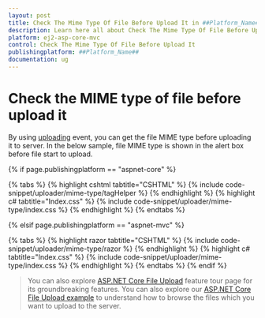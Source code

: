 ```yaml
---
layout: post
title: Check The Mime Type Of File Before Upload It in ##Platform_Name## Uploader Component
description: Learn here all about Check The Mime Type Of File Before Upload It in Syncfusion ##Platform_Name## Uploader component of syncfusion and more.
platform: ej2-asp-core-mvc
control: Check The Mime Type Of File Before Upload It
publishingplatform: ##Platform_Name##
documentation: ug
---
```



# Check the MIME type of file before upload it

By using [uploading](https://help.syncfusion.com/cr/aspnetcore-js2/Syncfusion.EJ2.Inputs.Uploader.html#Syncfusion_EJ2_Inputs_Uploader_Uploading) event, you can get the file MIME type before uploading it to server. 
In the below sample, file MIME type is shown in the alert box before file start to upload.

{% if page.publishingplatform == "aspnet-core" %}

{% tabs %}
{% highlight cshtml tabtitle="CSHTML" %}
{% include code-snippet/uploader/mime-type/tagHelper %}
{% endhighlight %}
{% highlight c# tabtitle="Index.css" %}
{% include code-snippet/uploader/mime-type/index.css %}
{% endhighlight %}
{% endtabs %}

{% elsif page.publishingplatform == "aspnet-mvc" %}

{% tabs %}
{% highlight razor tabtitle="CSHTML" %}
{% include code-snippet/uploader/mime-type/razor %}
{% endhighlight %}
{% highlight c# tabtitle="Index.css" %}
{% include code-snippet/uploader/mime-type/index.css %}
{% endhighlight %}
{% endtabs %}
{% endif %}


> You can also explore [ASP.NET Core File Upload](https://www.syncfusion.com/aspnet-core-ui-controls/file-upload) feature tour page for its groundbreaking features. You can also explore our [ASP.NET Core File Upload example](https://ej2.syncfusion.com/aspnetcore/Uploader/DefaultFunctionalities#/material) to understand how to browse the files which you want to upload to the server.